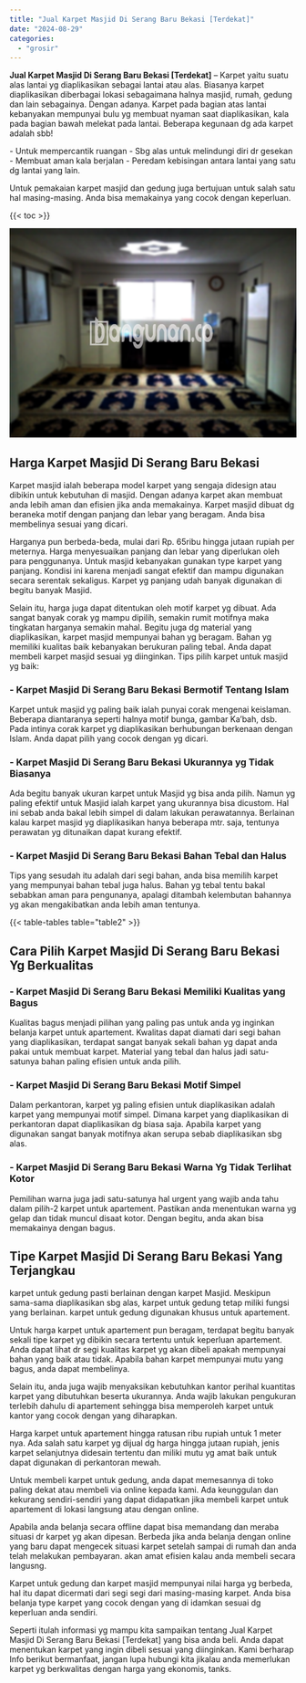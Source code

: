 ```yaml
---
title: "Jual Karpet Masjid Di Serang Baru Bekasi [Terdekat]"
date: "2024-08-29"
categories: 
  - "grosir"
---
```


**Jual Karpet Masjid Di Serang Baru Bekasi \[Terdekat\]** – Karpet yaitu suatu alas lantai yg diaplikasikan sebagai lantai atau alas. Biasanya karpet diaplikasikan diberbagai lokasi sebagaimana halnya masjid, rumah, gedung dan lain sebagainya. Dengan adanya. Karpet pada bagian atas lantai kebanyakan mempunyai bulu yg membuat nyaman saat diaplikasikan, kala pada bagian bawah melekat pada lantai. Beberapa kegunaan dg ada karpet adalah sbb!

\- Untuk mempercantik ruangan - Sbg alas untuk melindungi diri dr gesekan - Membuat aman kala berjalan - Peredam kebisingan antara lantai yang satu dg lantai yang lain.

Untuk pemakaian karpet masjid dan gedung juga bertujuan untuk salah satu hal masing-masing. Anda bisa memakainya yang cocok dengan keperluan.

{{< toc >}}

![Jual Karpet Masjid Di Serang Baru Bekasi [Terdekat]](/images/grosir-karpet-murah-61.png)

## Harga Karpet Masjid Di Serang Baru Bekasi

Karpet masjid ialah beberapa model karpet yang sengaja didesign atau dibikin untuk kebutuhan di masjid. Dengan adanya karpet akan membuat anda lebih aman dan efisien jika anda memakainya. Karpet masjid dibuat dg beraneka motif dengan panjang dan lebar yang beragam. Anda bisa membelinya sesuai yang dicari.

Harganya pun berbeda-beda, mulai dari Rp. 65ribu hingga jutaan rupiah per meternya. Harga menyesuaikan panjang dan lebar yang diperlukan oleh para penggunanya. Untuk masjid kebanyakan gunakan type karpet yang panjang. Kondisi ini karena menjadi sangat efektif dan mampu digunakan secara serentak sekaligus. Karpet yg panjang udah banyak digunakan di begitu banyak Masjid.

Selain itu, harga juga dapat ditentukan oleh motif karpet yg dibuat. Ada sangat banyak corak yg mampu dipilih, semakin rumit motifnya maka tingkatan harganya semakin mahal. Begitu juga dg material yang diaplikasikan, karpet masjid mempunyai bahan yg beragam. Bahan yg memiliki kualitas baik kebanyakan berukuran paling tebal. Anda dapat membeli karpet masjid sesuai yg diinginkan. Tips pilih karpet untuk masjid yg baik:

### \- Karpet Masjid Di Serang Baru Bekasi Bermotif Tentang Islam

Karpet untuk masjid yg paling baik ialah punyai corak mengenai keislaman. Beberapa diantaranya seperti halnya motif bunga, gambar Ka’bah, dsb. Pada intinya corak karpet yg diaplikasikan berhubungan berkenaan dengan Islam. Anda dapat pilih yang cocok dengan yg dicari.

### \- Karpet Masjid Di Serang Baru Bekasi Ukurannya yg Tidak Biasanya

Ada begitu banyak ukuran karpet untuk Masjid yg bisa anda pilih. Namun yg paling efektif untuk Masjid ialah karpet yang ukurannya bisa dicustom. Hal ini sebab anda bakal lebih simpel di dalam lakukan perawatannya. Berlainan kalau karpet masjid yg diaplikasikan hanya beberapa mtr. saja, tentunya perawatan yg ditunaikan dapat kurang efektif.

### \- Karpet Masjid Di Serang Baru Bekasi Bahan Tebal dan Halus

Tips yang sesudah itu adalah dari segi bahan, anda bisa memilih karpet yang mempunyai bahan tebal juga halus. Bahan yg tebal tentu bakal sebabkan aman para pengunanya, apalagi ditambah kelembutan bahannya yg akan mengakibatkan anda lebih aman tentunya.

{{< table-tables table="table2" >}}

## Cara Pilih Karpet Masjid Di Serang Baru Bekasi Yg Berkualitas

### \- Karpet Masjid Di Serang Baru Bekasi Memiliki Kualitas yang Bagus

Kualitas bagus menjadi pilihan yang paling pas untuk anda yg inginkan belanja karpet untuk apartement. Kwalitas dapat diamati dari segi bahan yang diaplikasikan, terdapat sangat banyak sekali bahan yg dapat anda pakai untuk membuat karpet. Material yang tebal dan halus jadi satu-satunya bahan paling efisien untuk anda pilih.

### \- Karpet Masjid Di Serang Baru Bekasi Motif Simpel

Dalam perkantoran, karpet yg paling efisien untuk diaplikasikan adalah karpet yang mempunyai motif simpel. Dimana karpet yang diaplikasikan di perkantoran dapat diaplikasikan dg biasa saja. Apabila karpet yang digunakan sangat banyak motifnya akan serupa sebab diaplikasikan sbg alas.

### \- Karpet Masjid Di Serang Baru Bekasi Warna Yg Tidak Terlihat Kotor

Pemilihan warna juga jadi satu-satunya hal urgent yang wajib anda tahu dalam pilih-2 karpet untuk apartement. Pastikan anda menentukan warna yg gelap dan tidak muncul disaat kotor. Dengan begitu, anda akan bisa memakainya dengan bagus.

## Tipe Karpet Masjid Di Serang Baru Bekasi Yang Terjangkau

karpet untuk gedung pasti berlainan dengan karpet Masjid. Meskipun sama-sama diaplikasikan sbg alas, karpet untuk gedung tetap miliki fungsi yang berlainan. karpet untuk gedung digunakan khusus untuk apartement.

Untuk harga karpet untuk apartement pun beragam, terdapat begitu banyak sekali tipe karpet yg dibikin secara tertentu untuk keperluan apartement. Anda dapat lihat dr segi kualitas karpet yg akan dibeli apakah mempunyai bahan yang baik atau tidak. Apabila bahan karpet mempunyai mutu yang bagus, anda dapat membelinya.

Selain itu, anda juga wajib menyaksikan kebutuhkan kantor perihal kuantitas karpet yang dibutuhkan beserta ukurannya. Anda wajib lakukan pengukuran terlebih dahulu di apartement sehingga bisa memperoleh karpet untuk kantor yang cocok dengan yang diharapkan.

Harga karpet untuk apartement hingga ratusan ribu rupiah untuk 1 meter nya. Ada salah satu karpet yg dijual dg harga hingga jutaan rupiah, jenis karpet selanjutnya didesain tertentu dan miliki mutu yg amat baik untuk dapat digunakan di perkantoran mewah.

Untuk membeli karpet untuk gedung, anda dapat memesannya di toko paling dekat atau membeli via online kepada kami. Ada keunggulan dan kekurang sendiri-sendiri yang dapat didapatkan jika membeli karpet untuk apartement di lokasi langsung atau dengan online.

Apabila anda belanja secara offline dapat bisa memandang dan meraba situasi dr karpet yg akan dipesan. Berbeda jika anda belanja dengan online yang baru dapat mengecek situasi karpet setelah sampai di rumah dan anda telah melakukan pembayaran. akan amat efisien kalau anda membeli secara langusng.

Karpet untuk gedung dan karpet masjid mempunyai nilai harga yg berbeda, hal itu dapat dicermati dari segi segi dari masing-masing karpet. Anda bisa belanja type karpet yang cocok dengan yang di idamkan sesuai dg keperluan anda sendiri.

Seperti itulah informasi yg mampu kita sampaikan tentang Jual Karpet Masjid Di Serang Baru Bekasi \[Terdekat\] yang bisa anda beli. Anda dapat menentukan karpet yang ingin dibeli sesuai yang diinginkan. Kami berharap Info berikut bermanfaat, jangan lupa hubungi kita jikalau anda memerlukan karpet yg berkwalitas dengan harga yang ekonomis, tanks.

